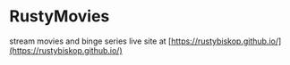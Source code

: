 # RustyMovies
stream movies and binge series
live site at [https://rustybiskop.github.io/](https://rustybiskop.github.io/)

